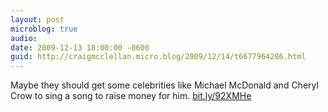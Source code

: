 ```yaml
---
layout: post
microblog: true
audio: 
date: 2009-12-13 18:00:00 -0600
guid: http://craigmcclellan.micro.blog/2009/12/14/t6677964286.html
---
```

Maybe they should get some celebrities like Michael McDonald and Cheryl Crow to sing a song to raise money for him. [bit.ly/92XMHe](http://bit.ly/92XMHe)
